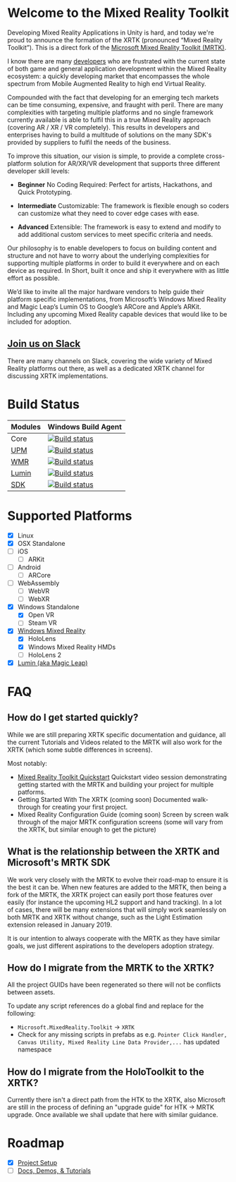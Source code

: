 # Welcome to the Mixed Reality Toolkit

Developing Mixed Reality Applications in Unity is hard, and today we're proud to announce the formation of the XRTK (pronounced “Mixed Reality Toolkit”). This is a direct fork of the [Microsoft Mixed Reality Toolkit (MRTK)](https://github.com/Microsoft/MixedRealityToolkit-Unity).

I know there are many [developers](./CONTRIBUTORS.md) who are frustrated with the current state of both game and general application development within the Mixed Reality ecosystem: a quickly developing market that encompasses the whole spectrum from Mobile Augmented Reality to high end Virtual Reality.

Compounded with the fact that developing for an emerging tech markets can be time consuming, expensive, and fraught with peril. There are many complexities with targeting multiple platforms and no single framework currently available is able to fulfil this in a true Mixed Reality approach (covering AR / XR / VR completely). This results in developers and enterprises having to build a multitude of solutions on the many SDK's provided by suppliers to fulfil the needs of the business.

To improve this situation, our vision is simple, to provide a complete cross-platform solution for AR/XR/VR development that supports three different developer skill levels:

- **Beginner** No Coding Required: Perfect for artists, Hackathons, and Quick Prototyping.

- **Intermediate** Customizable: The framework is flexible enough so coders can customize what they need to cover edge cases with ease.

- **Advanced** Extensible: The framework is easy to extend and modify to add additional custom services to meet specific criteria and needs.

Our philosophy is to enable developers to focus on building content and structure and not have to worry about the underlying complexities for supporting multiple platforms in order to build it everywhere and on each device as required.  In Short, built it once and ship it everywhere with as little effort as possible.

We’d like to invite all the major hardware vendors to help guide their platform specific implementations, from Microsoft’s Windows Mixed Reality and Magic Leap’s Lumin OS to Google’s ARCore and Apple’s ARKit.  Including any upcoming Mixed Reality capable devices that would like to be included for adoption.

## [Join us on Slack](https://holodevelopersslack.azurewebsites.net/)

There are many channels on Slack, covering the wide variety of Mixed Reality platforms out there, as well as a dedicated XRTK channel for discussing XRTK implementations.

# Build Status

| Modules | Windows Build Agent |
|---|---|
|Core|[![Build status](https://dev.azure.com/xrtk/Mixed%20Reality%20Toolkit/_apis/build/status/Mixed%20Reality%20Toolkit-CI)](https://dev.azure.com/xrtk/Mixed%20Reality%20Toolkit/_build/latest?definitionId=2)|
|[UPM](https://github.com/XRTK/UpmGitExtension)|[![Build status](https://dev.azure.com/xrtk/Mixed%20Reality%20Toolkit/_apis/build/status/XRTK.UpmGitExtension%20Master%20Build)](https://dev.azure.com/xrtk/Mixed%20Reality%20Toolkit/_build/latest?definitionId=19)|
|[WMR](https://github.com/XRTK/WindowsMixedReality)|[![Build status](https://dev.azure.com/xrtk/Mixed%20Reality%20Toolkit/_apis/build/status/XRTK.WMR%20Master%20Build)](https://dev.azure.com/xrtk/Mixed%20Reality%20Toolkit/_build/latest?definitionId=21)|
|[Lumin](https://github.com/XRTK/Lumin)|[![Build status](https://dev.azure.com/xrtk/Mixed%20Reality%20Toolkit/_apis/build/status/XRTK.Lumin%20Master%20Build)](https://dev.azure.com/xrtk/Mixed%20Reality%20Toolkit/_build/latest?definitionId=29)|
|[SDK](https://github.com/XRTK/SDK)|[![Build status](https://dev.azure.com/xrtk/Mixed%20Reality%20Toolkit/_apis/build/status/XRTK.SDK%20Master%20Build)](https://dev.azure.com/xrtk/Mixed%20Reality%20Toolkit/_build/latest?definitionId=23)|

# Supported Platforms

- [x] Linux
- [x] OSX Standalone
- [ ] iOS
    - [ ] ARKit
- [ ] Android
    - [ ] ARCore
- [ ] WebAssembly
    - [ ] WebVR
    - [ ] WebXR
- [x] Windows Standalone
    - [x] Open VR
    - [ ] Steam VR
- [x] [Windows Mixed Reality](https://github.com/XRTK/WindowsMixedReality)
    - [x] HoloLens
    - [x] Windows Mixed Reality HMDs
    - [ ] HoloLens 2
- [x] [Lumin (aka Magic Leap)](https://github.com/XRTK/Lumin)

# FAQ

## How do I get started quickly?

While we are still preparing XRTK specific documentation and guidance, all the current Tutorials and Videos related to the MRTK will also work for the XRTK (which some subtle differences in screens).

Most notably:

* [Mixed Reality Toolkit Quickstart](https://www.youtube.com/watch?v=-ODnfcv5Rzg) Quickstart video session demonstrating getting started with the MRTK and building your project for multiple patforms.
* Getting Started With The XRTK (coming soon) Documented walk-through for creating your first project.
* Mixed Reality Configuration Guide (coming soon) Screen by screen walk through of the major MRTK configuration screens (some will vary from the XRTK, but similar enough to get the picture)

## What is the relationship between the XRTK and Microsoft's MRTK SDK

We work very closely with the MRTK to evolve their road-map to ensure it is the best it can be.  When new features are added to the MRTK, then being a fork of the MRTK, the XRTK project can easily port those features over easily (for instance the upcoming HL2 support and hand tracking).
In a lot of cases, there will be many extensions that will simply work seamlessly on both MRTK and XRTK without change, such as the Light Estimation extension released in January 2019.

It is our intention to always cooperate with the MRTK as they have similar goals, we just different aspirations to the developers adoption strategy.

## How do I migrate from the MRTK to the XRTK?

All the project GUIDs have been regenerated so there will not be conflicts between assets.

To update any script references do a global find and replace for the following:
- `Microsoft.MixedReality.Toolkit` -> `XRTK`
- Check for any missing scripts in prefabs as e.g. `Pointer Click Handler, Canvas Utility, Mixed Reality Line Data Provider,...` has updated namespace

## How do I migrate from the HoloToolkit to the XRTK?

Currently there isn't a direct path from the HTK to the XRTK, also Microsoft are still in the process of defining an "upgrade guide" for HTK -> MRTK upgrade.  Once available we shall update that here with similar guidance.

# Roadmap

- [x] [Project Setup](https://github.com/XRTK/XRTK-Core/projects/1)
- [ ] [Docs, Demos, & Tutorials](https://github.com/XRTK/XRTK-Core/projects/2)
